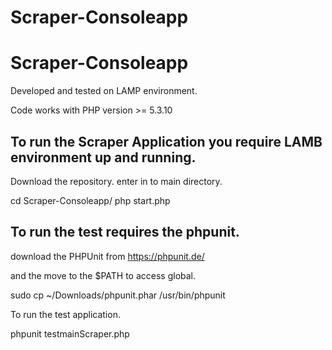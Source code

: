# Scraper-Consoleapp
# Scraper-Consoleapp
Developed and tested on LAMP environment. 

Code works with   PHP version >= 5.3.10

To run the Scraper Application you require LAMB environment up and running.
---
Download the repository. enter in to main directory. 

cd  Scraper-Consoleapp/
php start.php

To run the test requires the phpunit. 
---
download the PHPUnit from https://phpunit.de/

and the move to the $PATH to access global. 

sudo cp ~/Downloads/phpunit.phar /usr/bin/phpunit

To run the test application.

phpunit testmainScraper.php


